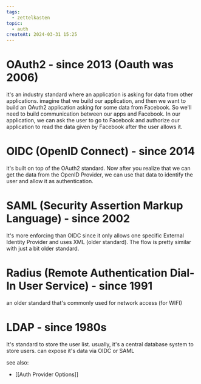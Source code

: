 ```yaml
---
tags:
  - zettelkasten
topic:
  - auth
createAt: 2024-03-31 15:25
---
```

# OAuth2 - since 2013 (Oauth was 2006)
it's an industry standard where an application is asking for data from other applications. imagine that we build our application, and then we want to build an OAuth2 application asking for some data from Facebook. So we'll need to build communication between our apps and Facebook. In our application, we can ask the user to go to Facebook and authorize our application to read the data given by Facebook after the user allows it.
# OIDC (OpenID Connect) - since 2014
it's built on top of the OAuth2 standard. Now after you realize that we can get the data from the OpenID Provider, we can use that data to identify the user and allow it as authentication.
# SAML (Security Assertion Markup Language) - since 2002
It's more enforcing than OIDC since it only allows one specific External Identity Provider and uses XML (older standard). The flow is pretty similar with just a bit older standard. 
# Radius (Remote Authentication Dial-In User Service) - since 1991
an older standard that's commonly used for network access (for WIFI)
# LDAP - since 1980s
It's standard to store the user list. usually, it's a central database system to store users. can expose it's data via OIDC or SAML

see also:
- [[Auth Provider Options]]